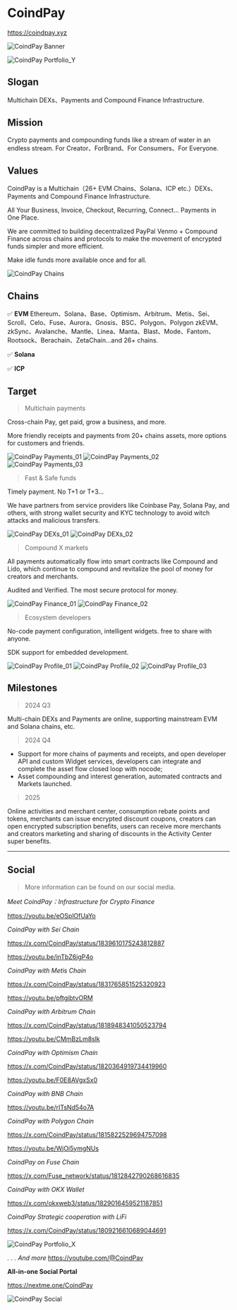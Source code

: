# CoindPay

https://coindpay.xyz

![CoindPay Banner](https://cdn.cubik.so/aHR0cHM6Ly91dGZzLmlvL2YvOTRhZmVkOTYtODZiOC00NzQ1LTg5NjAtNWUwM2JkNmJhZmIyLXE1OTRzMi5wbmc=)

![CoindPay Portfolio_Y](https://res.cloudinary.com/travary/image/upload/w_2000/v1/prd-akindo-public/communities/description-images/4eqK9xNPXfBlBlxM.jpg)

## Slogan

Multichain DEXs、Payments and Compound Finance Infrastructure.

## Mission

Crypto payments and compounding funds like a stream of water in an endless stream.
For Creator、ForBrand、For Consumers、For Everyone.

## Values

CoindPay is a Multichain（26+ EVM Chains、Solana、ICP etc.）DEXs、Payments and Compound Finance Infrastructure.

All Your Business, Invoice, Checkout, Recurring, Connect... Payments in One Place.

We are committed to building decentralized PayPal Venmo + Compound Finance across chains and protocols to make the movement of encrypted funds simpler and more efficient.

Make idle funds more available once and for all.

![CoindPay Chains](https://res.cloudinary.com/travary/image/upload/w_2000/v1/prd-akindo-public/communities/description-images/eaj88POKvT64DVOm.jpg)

## Chains

✅ **EVM**
Ethereum、Solana、Base、Optimism、Arbitrum、Metis、Sei、Scroll、Celo、Fuse、Aurora、Gnosis、BSC、Polygon、Polygon zkEVM、zkSync、Avalanche、Mantle、Linea、Manta、Blast、Mode、Fantom、Rootsock、Berachain、ZetaChain...and 26+ chains.

✅ **Solana**

✅ **ICP**

## Target

> Multichain payments

Cross-chain Pay, get paid, grow a business, and more.

More friendly receipts and payments from 20+ chains assets, more options for customers and friends.

![CoindPay Payments_01](https://res.cloudinary.com/travary/image/upload/w_2000/v1/prd-akindo-public/communities/description-images/Wj1AZR1PMUEE1g6L.jpg)
![CoindPay Payments_02](https://res.cloudinary.com/travary/image/upload/w_800/v1/prd-akindo-public/communities/description-images/QlPqqQrOrF3ZQjax.jpg)
![CoindPay Payments_03](https://res.cloudinary.com/travary/image/upload/w_2000/v1/prd-akindo-public/communities/description-images/A8vnXMp9kHMo07ZKl.jpg)

> Fast & Safe funds

Timely payment. No T+1 or T+3...

We have partners from service providers like Coinbase Pay, Solana Pay, and others, with strong wallet security and KYC technology to avoid witch attacks and malicious transfers.

![CoindPay DEXs_01](https://res.cloudinary.com/travary/image/upload/w_2000/v1/prd-akindo-public/communities/description-images/gXjP2xEdDIOMjnR0.png)
![CoindPay DEXs_02](https://res.cloudinary.com/travary/image/upload/w_2000/v1/prd-akindo-public/communities/description-images/Mz3nr930RfqjmXPG.png)

> Compound X markets

All payments automatically flow into smart contracts like Compound and Lido, which continue to compound and revitalize the pool of money for creators and merchants.

Audited and Verified. The most secure protocol for money.

![CoindPay Finance_01](https://res.cloudinary.com/travary/image/upload/w_2000/v1/prd-akindo-public/communities/description-images/d8QggvODzidrNq8V.jpg)
![CoindPay Finance_02](https://res.cloudinary.com/travary/image/upload/w_2000/v1/prd-akindo-public/communities/description-images/JBKerRNJNS413KJB.png)

> Ecosystem developers

No-code payment configuration, intelligent widgets. free to share with anyone.

SDK support for embedded development.

![CoindPay Profile_01](https://res.cloudinary.com/travary/image/upload/w_2000/v1/prd-akindo-public/communities/description-images/wK7XWQ1gkhVoaMjB.png)
![CoindPay Profile_02](https://res.cloudinary.com/travary/image/upload/w_2000/v1/prd-akindo-public/communities/description-images/93RzzjMOPsGqVPqj.jpg)
![CoindPay Profile_03](https://res.cloudinary.com/travary/image/upload/w_800/v1/prd-akindo-public/communities/description-images/7mG884ZBjtdN3La2v.jpg)

## Milestones

> 2024 Q3

Multi-chain DEXs and Payments are online, supporting mainstream EVM and Solana chains, etc.

> 2024 Q4

- Support for more chains of payments and receipts, and open developer API and custom Widget services, developers can integrate and complete the asset flow closed loop with nocode;
- Asset compounding and interest generation, automated contracts and Markets launched.

> 2025

Online activities and merchant center, consumption rebate points and tokens, merchants can issue encrypted discount coupons, creators can open encrypted subscription benefits, users can receive more merchants and creators marketing and sharing of discounts in the Activity Center super benefits.

---

## Social

> More information can be found on our social media.

_Meet CoindPay：Infrastructure for Crypto Finance_

https://youtu.be/eOSplOfUaYo

_CoindPay with Sei Chain_

https://x.com/CoindPay/status/1839610175243812887

https://youtu.be/inTbZ6jgP4o

_CoindPay with Metis Chain_

https://x.com/CoindPay/status/1831765851525320923

https://youtu.be/pftgjbtvORM

_CoindPay with Arbitrum Chain_

https://x.com/CoindPay/status/1818948341050523794

https://youtu.be/CMmBzLm8slk

_CoindPay with Optimism Chain_

https://x.com/CoindPay/status/1820364919734419960

https://youtu.be/F0E8AVgxSx0

_CoindPay with BNB Chain_

https://youtu.be/rITsNd54o7A

_CoindPay with Polygon Chain_

https://x.com/CoindPay/status/1815822529694757098

https://youtu.be/WjOi5ymgNUs

_CoindPay on Fuse Chain_

https://x.com/Fuse_network/status/1812842790268616835

_CoindPay with OKX Wallet_

https://x.com/okxweb3/status/1829016459521187851

_CoindPay Strategic cooperation with LiFi_

https://x.com/CoindPay/status/1809216610689044691

![CoindPay Portfolio_X](https://res.cloudinary.com/travary/image/upload/w_2000/v1/prd-akindo-public/communities/description-images/PvVNjwgVLcXGajJwP.jpg)

_. . . And more_
https://youtube.com/@CoindPay

**All-in-one Social Portal**

https://nextme.one/CoindPay

![CoindPay Social](https://res.cloudinary.com/travary/image/upload/w_2000/v1/prd-akindo-public/communities/description-images/aAWEpP4g0UKPRemG.jpg)
